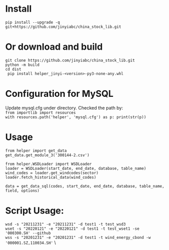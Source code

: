# Install
`pip install --upgrade -q git+https://github.com/jinyiabc/china_stock_lib.git    `

# Or download and build
`git clone https://github.com/jinyiabc/china_stock_lib.git`  \
`python -m build` \
`cd dist` \
` pip install helper_jinyi-<version>-py3-none-any.whl`

# Configuration for MySQL
Update mysql.cfg under directory. Checked the path by: \
`from importlib import resources` \
`with resources.path('helper', 'mysql.cfg') as p:
    print(str(p))`

# Usage
`from helper import get_data ` \
`get_data.get_module_3('300144-2.csv')`

`from helper.WSDLoader import WSDLoader`\
`loader = WSDLoader(start_date, end_date, database, table_name)`\
`wind_codes = loader.get_windcodes(sector)`\
`loader.fetch_historical_data(wind_codes)`

`data = get_data_sql(codes, start_date, end_date, database, table_name, field, options)
`

# Script Usage: 
`wsd -s "20211231" -e "20211231" -d test1 -t test_wsd3` \
`wset -s "20220121" -e "20220121" -d test1 -t test_wset1 -se '000300.SH' --github` \
`wss -s "20201231" -e "20201231" -d test1 -t wind_energy_cbond -w '000001.SZ,110034.SH'` \
